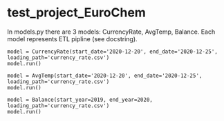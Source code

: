 # test_project_EuroChem

In models.py there are 3 models: CurrencyRate, AvgTemp, Balance. Each model represents ETL pipline (see docstring).

```
model = CurrencyRate(start_date='2020-12-20', end_date='2020-12-25', loading_path='currency_rate.csv')
model.run()

model = AvgTemp(start_date='2020-12-20', end_date='2020-12-25', loading_path='currency_rate.csv')
model.run()

model = Balance(start_year=2019, end_year=2020, loading_path='currency_rate.csv')
model.run()
```
